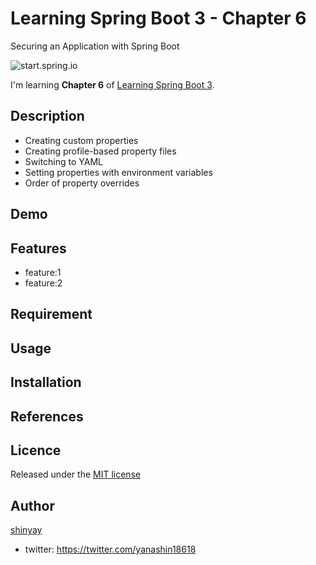 # Learning Spring Boot 3 - Chapter 6
Securing an Application with Spring Boot

![start.spring.io](https://user-images.githubusercontent.com/3072734/230280091-8c79b452-3b70-48cb-9fbc-05057b5e401e.png)

I'm learning **Chapter 6** of [Learning Spring Boot 3](https://www.packtpub.com/product/learning-spring-boot-30-third-edition/9781803233307).

## Description

- Creating custom properties
- Creating profile-based property files
- Switching to YAML
- Setting properties with environment variables
- Order of property overrides

## Demo

## Features

- feature:1
- feature:2

## Requirement

## Usage

## Installation

## References

## Licence

Released under the [MIT license](https://gist.githubusercontent.com/shinyay/56e54ee4c0e22db8211e05e70a63247e/raw/34c6fdd50d54aa8e23560c296424aeb61599aa71/LICENSE)

## Author

[shinyay](https://github.com/shinyay)
- twitter: https://twitter.com/yanashin18618
